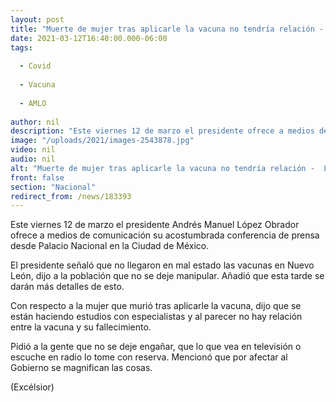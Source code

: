 ```yaml
---
layout: post
title: "Muerte de mujer tras aplicarle la vacuna no tendría relación -  López Obrador"
date: 2021-03-12T16:40:00.000-06:00
tags:
  
  - Covid
  
  - Vacuna
  
  - AMLO
  
author: nil
description: "Este viernes 12 de marzo el presidente ofrece a medios de comunicación su acostumbrada conferencia de prensa desde Palacio Nacional en la Ciudad de México"
image: "/uploads/2021/images-2543878.jpg"
video: nil
audio: nil
alt: "Muerte de mujer tras aplicarle la vacuna no tendría relación -  López Obrador"
front: false
section: "Nacional"
redirect_from: /news/183393
---
```


Este viernes 12 de marzo el presidente Andrés Manuel López Obrador ofrece a medios de comunicación su acostumbrada conferencia de prensa desde Palacio Nacional en la Ciudad de México.

El presidente señaló que no llegaron en mal estado las vacunas en Nuevo León, dijo a la población que no se deje manipular. Añadió que esta tarde se darán más detalles de esto.

Con respecto a la mujer que murió tras aplicarle la vacuna, dijo que se están haciendo estudios con especialistas y al parecer no hay relación entre la vacuna y su fallecimiento.

Pidió a la gente que no se deje engañar, que lo que vea en televisión o escuche en radio lo tome con reserva. Mencionó que por afectar al Gobierno se magnifican las cosas. 

(Excélsior)